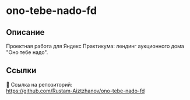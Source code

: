 # ono-tebe-nado-fd

## Описание
Проектная работа для Яндекс Практикума: лендинг аукционного дома "Оно тебе надо".

## Ссылки
🔗 Ссылка на репозиторий:  
https://github.com/Rustam-Aiztzhanov/ono-tebe-nado-fd